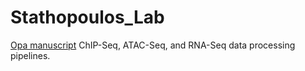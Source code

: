 # Stathopoulos_Lab
[Opa manuscript](https://elifesciences.org/articles/59610) ChIP-Seq, ATAC-Seq, and RNA-Seq data processing pipelines.
